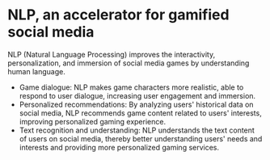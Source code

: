 # NLP, an accelerator for gamified social media

NLP (Natural Language Processing) improves the interactivity, personalization, and immersion of social media games by understanding human language.

* Game dialogue: NLP makes game characters more realistic, able to respond to user dialogue, increasing user engagement and immersion.
* Personalized recommendations: By analyzing users' historical data on social media, NLP recommends game content related to users' interests, improving personalized gaming experience.
* Text recognition and understanding: NLP  understands the text content of users on social media, thereby better understanding users' needs and interests and providing more personalized gaming services.
